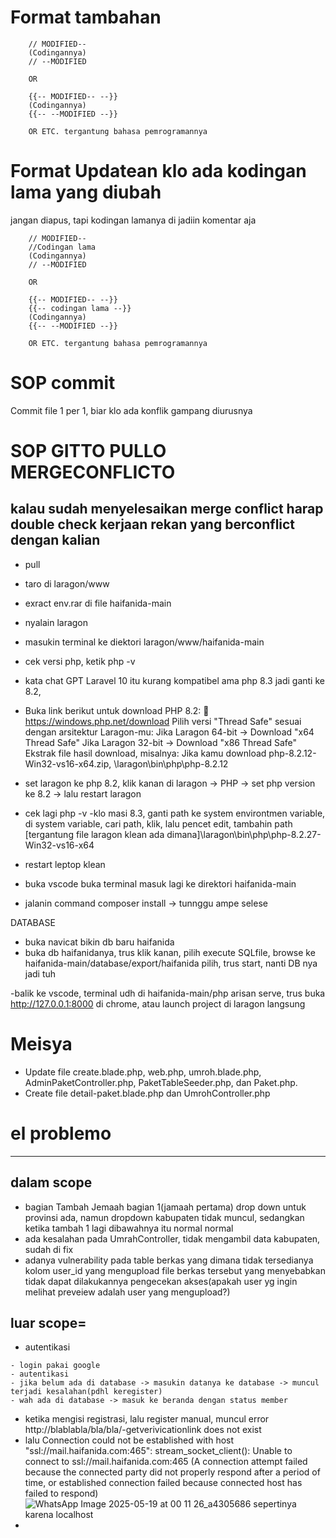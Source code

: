 
# Format tambahan
```
    // MODIFIED--
    (Codingannya)
    // --MODIFIED

    OR

    {{-- MODIFIED-- --}}
    (Codingannya)
    {{-- --MODIFIED --}}

    OR ETC. tergantung bahasa pemrogramannya
```
# Format Updatean klo ada kodingan lama yang diubah
jangan diapus, tapi kodingan lamanya di jadiin komentar aja
```
    // MODIFIED--
    //Codingan lama
    (Codingannya)
    // --MODIFIED

    OR

    {{-- MODIFIED-- --}}
    {{-- codingan lama --}}
    (Codingannya)
    {{-- --MODIFIED --}}

    OR ETC. tergantung bahasa pemrogramannya
```
# SOP commit
Commit file 1 per 1, biar klo ada konflik gampang diurusnya

# SOP GITTO PULLO MERGECONFLICTO
kalau sudah menyelesaikan merge conflict harap double check kerjaan rekan yang berconflict dengan kalian
---
- pull
- taro di laragon/www
- exract env.rar di file haifanida-main
- nyalain laragon
- masukin terminal ke diektori laragon/www/haifanida-main
- cek versi php, ketik  php -v
- kata chat GPT Laravel 10 itu kurang kompatibel ama php 8.3 jadi ganti ke 8.2, 
- Buka link berikut untuk download PHP 8.2: 🔗 https://windows.php.net/download
Pilih versi "Thread Safe" sesuai dengan arsitektur Laragon-mu:
Jika Laragon 64-bit → Download "x64 Thread Safe"
Jika Laragon 32-bit → Download "x86 Thread Safe"
Ekstrak file hasil download, misalnya:
Jika kamu download php-8.2.12-Win32-vs16-x64.zip, \laragon\bin\php\php-8.2.12

- set laragon ke php 8.2, klik kanan di laragon -> PHP -> set php version ke 8.2 -> lalu restart laragon
- cek lagi php -v
-klo masi 8.3, ganti path ke system environtmen variable, di system variable, cari path, klik, lalu pencet edit, tambahin path [tergantung file laragon klean ada dimana]\laragon\bin\php\php-8.2.27-Win32-vs16-x64
- restart leptop klean
- buka vscode buka terminal masuk lagi ke direktori haifanida-main
- jalanin command composer install -> tunnggu ampe selese

DATABASE
- buka navicat bikin db baru haifanida
- buka db haifanidanya, trus klik kanan, pilih execute SQLfile, browse ke haifanida-main/database/export/haifanida pilih, trus start, nanti DB nya jadi tuh

-balik ke vscode, terminal udh di haifanida-main/php arisan serve, trus buka http://127.0.0.1:8000 di chrome, atau launch project di laragon langsung


# Meisya
- Update file create.blade.php, web.php, umroh.blade.php, AdminPaketController.php, PaketTableSeeder.php, dan Paket.php.
- Create file detail-paket.blade.php dan UmrohController.php


# el problemo
---
## dalam scope
- bagian Tambah Jemaah bagian 1(jamaah pertama) drop down untuk provinsi ada, namun dropdown kabupaten tidak muncul, sedangkan ketika tambah 1 lagi dibawahnya itu normal normal 
- ada kesalahan pada UmrahController, tidak mengambil data kabupaten, sudah di fix
- adanya vulnerability pada table berkas yang dimana tidak tersedianya kolom user_id yang mengupload file berkas tersebut yang menyebabkan tidak dapat dilakukannya pengecekan akses(apakah user yg ingin melihat preveiew adalah user yang mengupload?)
## luar scope=
- autentikasi
```
- login pakai google
- autentikasi
- jika belum ada di database -> masukin datanya ke database -> muncul terjadi kesalahan(pdhl keregister)
- wah ada di database -> masuk ke beranda dengan status member
```
- ketika mengisi registrasi, lalu register manual, muncul error http://blablabla/bla/bla/-getverivicationlink does not exist
- lalu Connection could not be established with host "ssl://mail.haifanida.com:465": stream_socket_client(): Unable to connect to ssl://mail.haifanida.com:465 (A connection attempt failed because the connected party did not properly respond after a period of time, or established connection failed because connected host has failed to respond)
![WhatsApp Image 2025-05-19 at 00 11 26_a4305686](https://github.com/user-attachments/assets/c78726d8-261d-46dc-b3af-03462bb552ab)
sepertinya karena localhost
- 
